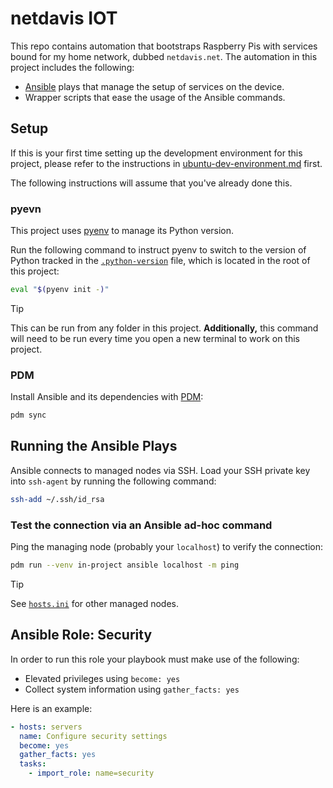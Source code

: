 # netdavis IOT

This repo contains automation that bootstraps Raspberry Pis with services bound for my home
network, dubbed `netdavis.net`. The automation in this project includes the following:

- [Ansible](https://www.ansible.com/) plays that manage the setup of services on the device.
- Wrapper scripts that ease the usage of the Ansible commands.

## Setup

If this is your first time setting up the development environment for this project, please
refer to the instructions in [ubuntu-dev-environment.md](./docs/ubuntu-dev-environment.md)
first.

The following instructions will assume that you've already done this.

### pyevn

This project uses [pyenv](https://github.com/pyenv/pyenv) to manage its Python version.

Run the following command to instruct pyenv to switch to the version of Python tracked in the
[`.python-version`](./.python-version) file, which is located in the root of this project:

```bash
eval "$(pyenv init -)"
```

> [!TIP]
> This can be run from any folder in this project. **Additionally,** this command will need to
> be run every time you open a new terminal to work on this project.

### PDM

Install Ansible and its dependencies with [PDM](https://github.com/pdm-project/pdm):

```bash
pdm sync
```

## Running the Ansible Plays

Ansible connects to managed nodes via SSH. Load your SSH private key into `ssh-agent` by
running the following command:

```bash
ssh-add ~/.ssh/id_rsa
```

### Test the connection via an Ansible ad-hoc command

Ping the managing node (probably your `localhost`) to verify the connection:

```bash
pdm run --venv in-project ansible localhost -m ping
```

> [!TIP]
> See [`hosts.ini`](./hosts.ini) for other managed nodes.

## Ansible Role: Security

In order to run this role your playbook must make use of the following:

- Elevated privileges using `become: yes`
- Collect system information using `gather_facts: yes`

Here is an example:

```yaml
- hosts: servers
  name: Configure security settings
  become: yes
  gather_facts: yes
  tasks:
    - import_role: name=security
```
